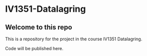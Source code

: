 # IV1351-Datalagring

## Welcome to this repo

This is a repository for the project in the course IV1351 Datalagring.

Code will be published here.
